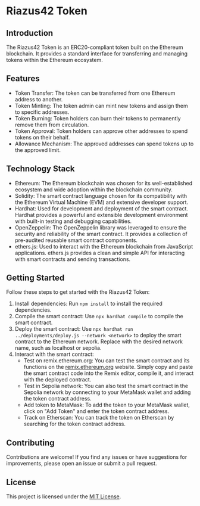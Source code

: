 # Riazus42 Token

## Introduction

The Riazus42 Token is an ERC20-compliant token built on the Ethereum blockchain. It provides a standard interface for transferring and managing tokens within the Ethereum ecosystem.

## Features

- Token Transfer: The token can be transferred from one Ethereum address to another.
- Token Minting: The token admin can mint new tokens and assign them to specific addresses.
- Token Burning: Token holders can burn their tokens to permanently remove them from circulation.
- Token Approval: Token holders can approve other addresses to spend tokens on their behalf.
- Allowance Mechanism: The approved addresses can spend tokens up to the approved limit.

## Technology Stack

- Ethereum: The Ethereum blockchain was chosen for its well-established ecosystem and wide adoption within the blockchain community.
- Solidity: The smart contract language chosen for its compatibility with the Ethereum Virtual Machine (EVM) and extensive developer support.
- Hardhat: Used for development and deployment of the smart contract. Hardhat provides a powerful and extensible development environment with built-in testing and debugging capabilities.
- OpenZeppelin: The OpenZeppelin library was leveraged to ensure the security and reliability of the smart contract. It provides a collection of pre-audited reusable smart contract components.
- ethers.js: Used to interact with the Ethereum blockchain from JavaScript applications. ethers.js provides a clean and simple API for interacting with smart contracts and sending transactions.

## Getting Started

Follow these steps to get started with the Riazus42 Token:

1. Install dependencies: Run `npm install` to install the required dependencies.
2. Compile the smart contract: Use `npx hardhat compile` to compile the smart contract.
3. Deploy the smart contract: Use `npx hardhat run ../deployments/deploy.js --network <network>` to deploy the smart contract to the Ethereum network. Replace <network> with the desired network name, such as localhost or sepolia.
4. Interact with the smart contract:
   - Test on remix.ethereum.org: You can test the smart contract and its functions on the [remix.ethereum.org](http://remix.ethereum.org) website. Simply copy and paste the smart contract code into the Remix editor, compile it, and interact with the deployed contract.
   - Test in Sepolia network: You can also test the smart contract in the Sepolia network by connecting to your MetaMask wallet and adding the token contract address.
   - Add token to MetaMask: To add the token to your MetaMask wallet, click on "Add Token" and enter the token contract address.
   - Track on Etherscan: You can track the token on Etherscan by searching for the token contract address.

## Contributing

Contributions are welcome! If you find any issues or have suggestions for improvements, please open an issue or submit a pull request.

## License

This project is licensed under the [MIT License](LICENSE).
